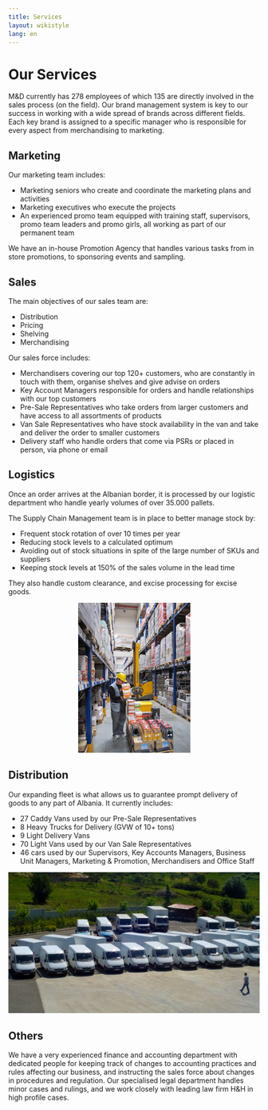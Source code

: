 ```yaml
---
title: Services
layout: wikistyle
lang: en
---
```


Our Services
============

M&D currently has 278 employees of which 135 are directly involved in the sales
process (on the field). Our brand management system is key to our success in
working with a wide spread of brands across different fields. Each key brand is
assigned to a specific manager who is responsible for every aspect from
merchandising to marketing.


Marketing
---------
Our marketing team includes:

* Marketing seniors who create and coordinate the marketing plans and activities
* Marketing executives who execute the projects
* An experienced promo team equipped with training staff, supervisors, promo team leaders and promo girls, all working as part of our permanent team

We have an in-house Promotion Agency that handles various tasks from in store promotions, to sponsoring events and sampling.

Sales
-----
The main objectives of our sales team are:

* Distribution
* Pricing
* Shelving
* Merchandising
	

Our sales force includes:

* Merchandisers covering our top 120+ customers, who are constantly in touch with them, organise shelves and give advise on orders
* Key Account Managers responsible for orders and handle relationships with our top customers
* Pre-Sale Representatives who take orders from larger customers and have access to all assortments of products
* Van Sale Representatives who have stock availability in the van and take and deliver the order to smaller customers
* Delivery staff who handle orders that come via PSRs or placed in person, via phone or email

Logistics
---------
Once an order arrives at the Albanian border, it is processed by our logistic
department who handle yearly volumes of over 35.000 pallets.

The Supply Chain Management team is in place to better manage stock by:

* Frequent stock rotation of over 10 times per year
* Reducing stock levels to a calculated optimum
* Avoiding out of stock situations in spite of the large number of SKUs and suppliers
* Keeping stock levels at 150% of the sales volume in the lead time

They also handle custom clearance, and excise processing for excise goods.

<div style="text-align: center;"><img class="border" src="images/MD-warehouse.png" alt="M&amp;D Warehouse" height="300px" /></div>

Distribution
------------
Our expanding fleet is what allows us to guarantee prompt delivery of goods to any part of Albania. It currently includes:

* 27 Caddy Vans used by our Pre-Sale Representatives
* 8 Heavy Trucks for Delivery (GVW of 10+ tons)
* 9 Light Delivery Vans
* 70 Light Vans used by our Van Sale Representatives
* 46 cars used by our Supervisors, Key Accounts Managers, Business Unit Managers, Marketing & Promotion, Merchandisers and Office Staff

<div style="text-align: center;"><img class="border" src="images/vans.jpg" alt="Fleet"/></div>

Others
------
We have a very experienced finance and accounting department with dedicated
people for keeping track of changes to accounting practices and rules affecting
our business, and instructing the sales force about changes in procedures and
regulation. Our specialised legal department handles minor cases and rulings,
and we work closely with leading law firm H&amp;H in high profile cases.






